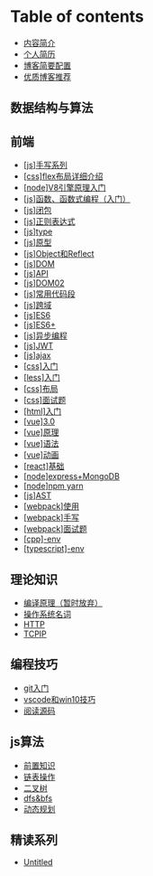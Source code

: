 # Table of contents

* [内容简介](README.md)
* [个人简历](resume.md)
* [博客简要配置](blogsetting.md)
* [优质博客推荐](quality-blog.md)

## 数据结构与算法 <a id="data-structure-algorithmic"></a>

## 前端 <a id="fontend"></a>

* [\[js\]手写系列](fontend/javascripthandwrite.md)
* [\[css\]flex布局详细介绍](fontend/flex.md)
* [\[node\]V8引擎原理入门](fontend/v8-engine.md)
* [\[js\]函数、函数式编程（入门）](fontend/functional.md)
* [\[js\]闭包](fontend/closure.md)
* [\[js\]正则表达式](fontend/regexp.md)
* [\[js\]type](fontend/datatype.md)
* [\[js\]原型](fontend/proto.md)
* [\[js\]Object和Reflect](fontend/object.md)
* [\[js\]DOM](fontend/dom01.md)
* [\[js\]API](fontend/api.md)
* [\[js\]DOM02](fontend/dom02.md)
* [\[js\]常用代码段](fontend/snippet.md)
* [\[js\]跨域](fontend/crossdomian.md)
* [\[js\]ES6](fontend/es6.md)
* [\[js\]ES6+](fontend/es6plus.md)
* [\[js\]异步编程](fontend/async.md)
* [\[js\]JWT](fontend/jwt.md)
* [\[js\]ajax](fontend/ajax.md)
* [\[css\]入门](fontend/cssprime.md)
* [\[less\]入门](fontend/less.md)
* [\[css\]布局](fontend/layout.md)
* [\[css\]面试题](fontend/question.md)
* [\[html\]入门](fontend/html.md)
* [\[vue\]3.0](fontend/vue3.0.md)
* [\[vue\]原理](fontend/vuetheoty.md)
* [\[vue\]语法](fontend/vueprime01.md)
* [\[vue\]动画](fontend/vueprime02.md)
* [\[react\]基础](fontend/reactprime.md)
* [\[node\]express+MongoDB](fontend/express+mongodb.md)
* [\[node\]npm yarn](fontend/npm-yarn.md)
* [\[js\]AST](fontend/ast.md)
* [\[webpack\]使用](fontend/webpack01.md)
* [\[webpack\]手写](fontend/webpack02.md)
* [\[webpack\]面试题](fontend/webpack03.md)
* [\[cpp\]-env](fontend/cppdevelopment.md)
* [\[typescript\]-env](fontend/typescriptprime.md)

## 理论知识

* [编译原理（暂时放弃）](li-lun-zhi-shi/compilers.md)
* [操作系统名词](li-lun-zhi-shi/os.md)
* [HTTP](li-lun-zhi-shi/http.md)
* [TCPIP](li-lun-zhi-shi/tcpip.md)

## 编程技巧

* [git入门](bian-cheng-ji-qiao/git.md)
* [vscode和win10技巧](bian-cheng-ji-qiao/toolsshortcut.md)
* [阅读源码](bian-cheng-ji-qiao/yue-du-yuan-ma.md)

## js算法 <a id="qi-ta-xue-xi"></a>

* [前置知识](qi-ta-xue-xi/algorithmprime.md)
* [链表操作](qi-ta-xue-xi/lian-biao-cao-zuo.md)
* [二叉树](qi-ta-xue-xi/er-cha-shu.md)
* [dfs&bfs](qi-ta-xue-xi/dfs-and-bfs.md)
* [动态规划](qi-ta-xue-xi/dong-tai-gui-hua.md)

## 精读系列

* [Untitled](jing-du-xi-lie/untitled.md)

